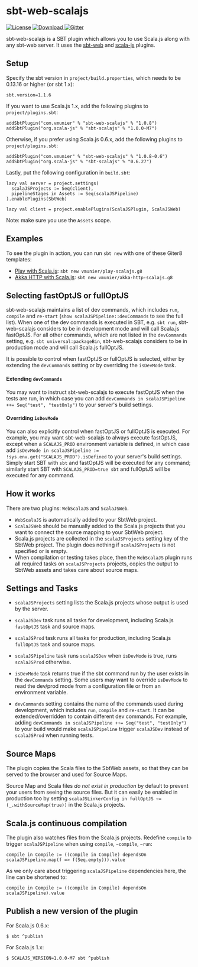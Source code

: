 # sbt-web-scalajs

[![License](http://img.shields.io/:license-Apache%202-red.svg)](http://www.apache.org/licenses/LICENSE-2.0.txt)
[![Download](https://api.bintray.com/packages/vmunier/scalajs/sbt-web-scalajs/images/download.svg) ](https://bintray.com/vmunier/scalajs/sbt-web-scalajs/_latestVersion)
[![Gitter](https://badges.gitter.im/Join%20Chat.svg)](https://gitter.im/vmunier/sbt-web-scalajs?utm_source=badge&utm_medium=badge&utm_campaign=pr-badge&utm_content=badge)

sbt-web-scalajs is a SBT plugin which allows you to use Scala.js along with any sbt-web server. It uses the [sbt-web](https://github.com/sbt/sbt-web) and [scala-js](https://github.com/scala-js/scala-js) plugins.

## Setup

Specify the sbt version in `project/build.properties`, which needs to be 0.13.16 or higher (or sbt 1.x):
```
sbt.version=1.1.6
```

If you want to use Scala.js 1.x, add the following plugins to `project/plugins.sbt`:
```
addSbtPlugin("com.vmunier" % "sbt-web-scalajs" % "1.0.8")
addSbtPlugin("org.scala-js" % "sbt-scalajs" % "1.0.0-M7")
```

Otherwise, if you prefer using Scala.js 0.6.x, add the following plugins to `project/plugins.sbt`:
```
addSbtPlugin("com.vmunier" % "sbt-web-scalajs" % "1.0.8-0.6")
addSbtPlugin("org.scala-js" % "sbt-scalajs" % "0.6.27")
```

Lastly, put the following configuration in `build.sbt`:
```
lazy val server = project.settings(
  scalaJSProjects := Seq(client),
  pipelineStages in Assets := Seq(scalaJSPipeline)
).enablePlugins(SbtWeb)

lazy val client = project.enablePlugins(ScalaJSPlugin, ScalaJSWeb)
```
Note: make sure you use the `Assets` scope.

## Examples

To see the plugin in action, you can run `sbt new` with one of these Giter8 templates:
- [Play with Scala.js](https://github.com/vmunier/play-scalajs.g8): `sbt new vmunier/play-scalajs.g8`
- [Akka HTTP with Scala.js](https://github.com/vmunier/akka-http-scalajs.g8): `sbt new vmunier/akka-http-scalajs.g8`

## Selecting fastOptJS or fullOptJS

sbt-web-scalajs maintains a list of dev commands, which includes `run`, `compile` and `re-start` (`show scalaJSPipeline::devCommands` to see the full list).
When one of the dev commands is executed in SBT, e.g. `sbt run`, sbt-web-scalajs considers to be in development mode and will call Scala.js fastOptJS.
For all other commands, which are not listed in the `devCommands` setting, e.g. `sbt universal:packageBin`, sbt-web-scalajs considers to be in production mode and will call Scala.js fullOptJS.

It is possible to control when fastOptJS or fullOptJS is selected, either by extending the `devCommands` setting or by overriding the `isDevMode` task.

#### Extending `devCommands`

You may want to instruct sbt-web-scalajs to execute fastOptJS when the tests are run, in which case you can add `devCommands in scalaJSPipeline ++= Seq("test", "testOnly")` to your server's build settings.

#### Overriding `isDevMode`

You can also explicitly control when fastOptJS or fullOptJS is executed. For example, you may want sbt-web-scalajs to always execute fastOptJS, except when a `SCALAJS_PROD` environment variable is defined, in which case add `isDevMode in scalaJSPipeline := !sys.env.get("SCALAJS_PROD").isDefined` to your server's build settings. Simply start SBT with `sbt` and fastOptJS will be executed for any command; similarly start SBT with `SCALAJS_PROD=true sbt` and fullOptJS will be executed for any command.

## How it works

There are two plugins: `WebScalaJS` and `ScalaJSWeb`.
* `WebScalaJS` is automatically added to your SbtWeb project.
* `ScalaJSWeb` should be manually added to the Scala.js projects that you want to connect the source mapping to your SbtWeb project.
* Scala.js projects are collected in the `scalaJSProjects` setting key of the SbtWeb project. The plugin does nothing if `scalaJSProjects` is not specified or is empty.
* When compilation or testing takes place, then the `WebScalaJS` plugin runs all required tasks on `scalaJSProjects` projects, copies the output to SbtWeb assets and takes care about source maps.

## Settings and Tasks

* `scalaJSProjects` setting lists the Scala.js projects whose output is used by the server.

* `scalaJSDev` task runs all tasks for development, including Scala.js `fastOptJS` task and source maps.

* `scalaJSProd` task runs all tasks for production, including Scala.js `fullOptJS` task and source maps.

* `scalaJSPipeline` task runs `scalaJSDev` when `isDevMode` is true, runs `scalaJSProd` otherwise.

* `isDevMode` task returns true if the sbt command run by the user exists in the `devCommands` setting.
  Some users may want to override `isDevMode` to read the dev/prod mode from a configuration file or from an environment variable.

* `devCommands` setting contains the name of the commands used during development, which includes `run`, `compile` and `re-start`.
  It can be extended/overridden to contain different dev commands. For example, adding `devCommands in scalaJSPipeline ++= Seq("test", "testOnly")`
  to your build would make `scalaJSPipeline` trigger `scalaJSDev` instead of `scalaJSProd` when running tests.

## Source Maps

The plugin copies the Scala files to the SbtWeb assets, so that they can be served to the browser and used for Source Maps.

Source Map and Scala files _do not exist in production_ by default to prevent your users from seeing the source files.
But it can easily be enabled in production too by setting `scalaJSLinkerConfig in fullOptJS ~= (_.withSourceMap(true))` in the Scala.js projects.

## Scala.js continuous compilation

The plugin also watches files from the Scala.js projects.
Redefine `compile` to trigger `scalaJSPipeline` when using `compile`, `~compile`, `~run`:
```
compile in Compile := ((compile in Compile) dependsOn scalaJSPipeline.map(f => f(Seq.empty))).value
```
As we only care about triggering `scalaJSPipeline` dependencies here, the line can be shortened to:
```
compile in Compile := ((compile in Compile) dependsOn scalaJSPipeline).value
```

## Publish a new version of the plugin

For Scala.js 0.6.x:
```
$ sbt ^publish
```

For Scala.js 1.x:
```
$ SCALAJS_VERSION=1.0.0-M7 sbt ^publish
```
